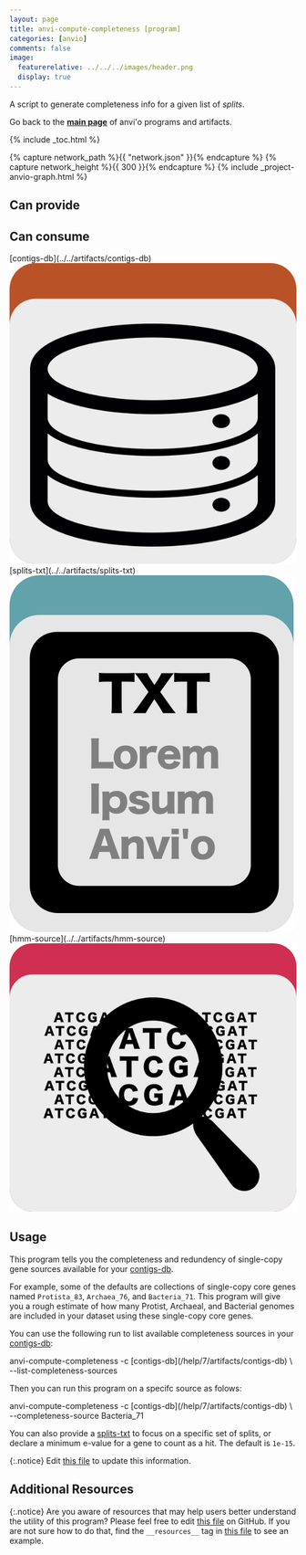 ```yaml
---
layout: page
title: anvi-compute-completeness [program]
categories: [anvio]
comments: false
image:
  featurerelative: ../../../images/header.png
  display: true
---
```


A script to generate completeness info for a given list of _splits_.

Go back to the **[main page](../../)** of anvi'o programs and artifacts.


{% include _toc.html %}
<div id="svg" class="subnetwork"></div>
{% capture network_path %}{{ "network.json" }}{% endcapture %}
{% capture network_height %}{{ 300 }}{% endcapture %}
{% include _project-anvio-graph.html %}


## Can provide

<p style="text-align: left" markdown="1"></p>

## Can consume

<p style="text-align: left" markdown="1"><span class="artifact-r">[contigs-db](../../artifacts/contigs-db) <img src="../../images/icons/DB.png" class="artifact-icon-mini" /></span> <span class="artifact-r">[splits-txt](../../artifacts/splits-txt) <img src="../../images/icons/TXT.png" class="artifact-icon-mini" /></span> <span class="artifact-r">[hmm-source](../../artifacts/hmm-source) <img src="../../images/icons/HMM.png" class="artifact-icon-mini" /></span></p>

## Usage


This program tells you the completeness and redundency of single-copy gene sources available for your <span class="artifact-n">[contigs-db](/help/7/artifacts/contigs-db)</span>. 

For example, some of the defaults are collections of single-copy core genes named  `Protista_83`, `Archaea_76`, and `Bacteria_71`. This program will give you a rough estimate of how many Protist, Archaeal, and Bacterial genomes are included in your dataset using these single-copy core genes. 

You can use the following run to list available completeness sources in your <span class="artifact-n">[contigs-db](/help/7/artifacts/contigs-db)</span>:

<div class="codeblock" markdown="1">
anvi&#45;compute&#45;completeness &#45;c <span class="artifact&#45;n">[contigs&#45;db](/help/7/artifacts/contigs&#45;db)</span> \
                          &#45;&#45;list&#45;completeness&#45;sources
</div>
                              
Then you can run this program on a specifc source as folows:

<div class="codeblock" markdown="1">
anvi&#45;compute&#45;completeness &#45;c <span class="artifact&#45;n">[contigs&#45;db](/help/7/artifacts/contigs&#45;db)</span> \
                          &#45;&#45;completeness&#45;source Bacteria_71
</div>
                              
You can also provide a <span class="artifact-n">[splits-txt](/help/7/artifacts/splits-txt)</span> to focus on a specific set of splits, or declare a minimum e-value for a gene to count as a hit. The default is `1e-15`.


{:.notice}
Edit [this file](https://github.com/merenlab/anvio/tree/master/anvio/docs/programs/anvi-compute-completeness.md) to update this information.


## Additional Resources



{:.notice}
Are you aware of resources that may help users better understand the utility of this program? Please feel free to edit [this file](https://github.com/merenlab/anvio/tree/master/bin/anvi-compute-completeness) on GitHub. If you are not sure how to do that, find the `__resources__` tag in [this file](https://github.com/merenlab/anvio/blob/master/bin/anvi-interactive) to see an example.
